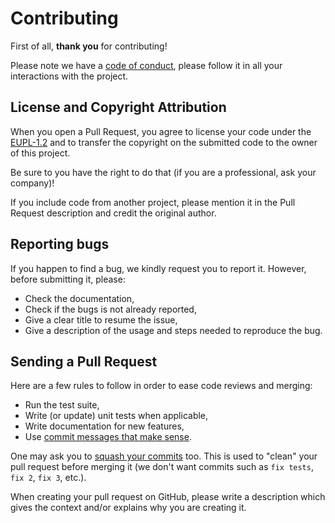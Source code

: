 # Contributing

First of all, **thank you** for contributing!

Please note we have a [code of conduct](CODE_OF_CONDUCT.md), please follow it in all your interactions with the project.

## License and Copyright Attribution

When you open a Pull Request, you agree to license your code under the [EUPL-1.2](LICENSE) and to transfer the copyright on the submitted code to the owner of this project.

Be sure to you have the right to do that (if you are a professional, ask your company)!

If you include code from another project, please mention it in the Pull Request description and credit the original author.

## Reporting bugs

If you happen to find a bug, we kindly request you to report it. However, before submitting it, please:

- Check the documentation,
- Check if the bugs is not already reported,
- Give a clear title to resume the issue,
- Give a description of the usage and steps needed to reproduce the bug.

## Sending a Pull Request

Here are a few rules to follow in order to ease code reviews and merging:

- Run the test suite,
- Write (or update) unit tests when applicable,
- Write documentation for new features,
- Use [commit messages that make sense](http://tbaggery.com/2008/04/19/a-note-about-git-commit-messages.html).

One may ask you to [squash your commits](http://gitready.com/advanced/2009/02/10/squashing-commits-with-rebase.html) too. This is used to "clean" your pull request before merging it (we don't want commits such as `fix tests`, `fix 2`, `fix 3`, etc.).

When creating your pull request on GitHub, please write a description which gives the context and/or explains why you are creating it.
